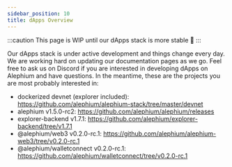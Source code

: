 ```yaml
---
sidebar_position: 10
title: dApps Overview
---
```


:::caution
This page is WIP until our dApps stack is more stable 🚧
:::

Our dApps stack is under active development and things change every day. We are working hard on updating our documentation pages as we go. Feel free to ask us on Discord if you are interested in developing dApps on Alephium and have questions. In the meantime, these are the projects you are most probably interested in:

- dockerized devnet (explorer included): https://github.com/alephium/alephium-stack/tree/master/devnet
- alephium v1.5.0-rc2: https://github.com/alephium/alephium/releases
- explorer-backend v1.7.1: https://github.com/alephium/explorer-backend/tree/v1.7.1
- @alephium/web3 v0.2.0-rc.1: https://github.com/alephium/alephium-web3/tree/v0.2.0-rc.1
- @alephium/walletconnect v0.2.0-rc.1: https://github.com/alephium/walletconnect/tree/v0.2.0-rc.1
